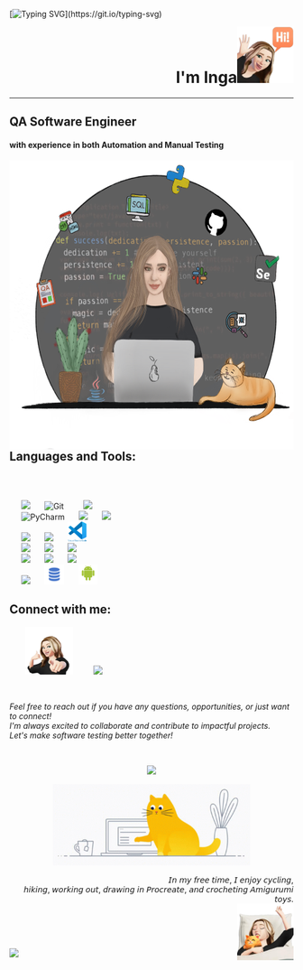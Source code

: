 
[![Typing SVG](https://readme-typing-svg.herokuapp.com?color=800000&size=29&multiline=true&width=700&lines=Hello+World!+Welcome+To+My+GitHub+Profile!)](https://git.io/typing-svg)
<div align="right" >
<img align="right" width="100"  src= "images/1 (4).JPG">
<br>
<br>
  
# I'm Inga 

</div>

---

## QA Software Engineer 
#### with experience in both Automation and Manual Testing
<img align="right" width="618" height="512" src= "images/Untitled_Artwork.png">
<br>

## Languages and Tools:

<br>
<br>

&ensp;&emsp;<img src="https://cdn.jsdelivr.net/gh/devicons/devicon/icons/github/github-original-wordmark.svg" width="35"/>
&ensp;&emsp;<img alt="Git" width="35px" style="padding-right:10px;" src="https://cdn.jsdelivr.net/gh/devicons/devicon/icons/git/git-original.svg" />
&ensp;&emsp;<img src="https://cdn.jsdelivr.net/gh/devicons/devicon/icons/python/python-original-wordmark.svg" width="35"/> <br>
&ensp;&emsp;<img src="https://blog.jetbrains.com/wp-content/uploads/2019/01/pycharm_icon.svg" width="35" alt="PyCharm"/> 
&ensp;&emsp;<img src="https://d2h1nbmw1jjnl.cloudfront.net/company_directory_entries/company_logos/000/000/328/original/bstack_2x.png?1582638320" width="35"/>
&ensp;&emsp;<img src="https://cdn.jsdelivr.net/gh/devicons/devicon/icons/html5/html5-original-wordmark.svg" width="35"/> <br>
&ensp;&emsp;<img src="https://cdn.jsdelivr.net/gh/devicons/devicon/icons/css3/css3-original-wordmark.svg" width="35"/>
&ensp;&emsp;<img src="https://cdn.jsdelivr.net/gh/devicons/devicon/icons/selenium/selenium-original.svg"  width="30"/>
&ensp;&emsp;<img src="https://github.com/devicons/devicon/blob/master/icons/vscode/vscode-original-wordmark.svg" title="VSCode" alt="VSCode" width="35"/><br> 
&ensp;&emsp;<img src="https://cdn.jsdelivr.net/gh/devicons/devicon/icons/jira/jira-plain-wordmark.svg" width="35"/> 
&ensp;&emsp;<img src="https://res.cloudinary.com/postman/image/upload/t_team_logo/v1629869194/team/2893aede23f01bfcbd2319326bc96a6ed0524eba759745ed6d73405a3a8b67a8" width="34" />
&ensp;&emsp;<img src="https://cdn.jsdelivr.net/gh/devicons/devicon/icons/firefox/firefox-original.svg" width="35"/> <br>
&ensp;&emsp;<img src="https://cdn.jsdelivr.net/gh/devicons/devicon/icons/safari/safari-original.svg" width="35"/>
&ensp;&emsp;<img src="https://cdn.jsdelivr.net/gh/devicons/devicon/icons/chrome/chrome-original.svg" width="35"/>
&ensp;&emsp;<img src="https://cdn.jsdelivr.net/gh/devicons/devicon/icons/slack/slack-original.svg" width="32"/><br>
&ensp;&emsp;<img src="https://cdn.jsdelivr.net/gh/devicons/devicon/icons/mysql/mysql-plain-wordmark.svg" width="35"/>
&ensp;&emsp;<img src="https://raw.githubusercontent.com/github/explore/80688e429a7d4ef2fca1e82350fe8e3517d3494d/topics/sql/sql.png" width="35"/>
&ensp;&emsp;<img src="https://github.com/devicons/devicon/blob/master/icons/android/android-original-wordmark.svg" title="Android" alt="Android" width="35"/>
<br>

## Connect with me: 
&emsp;&emsp;<img  width="85"  src= "images/1 (26).JPG"> &emsp;&emsp;
<a href="https://www.linkedin.com/in/ingajumir/" target="blank" ><img  src="https://img.shields.io/badge/LinkedIn-0077B5?style=for-the-badge&logo=linkedin&logoColor=white" />

</a>


<br>

*Feel free to reach out if you have any questions, opportunities, or just want to connect! <br> I'm always excited to collaborate and contribute to impactful projects. <br> Let's make software testing better together!*

<br>

<p align="center">
  <a href="https://github.com/DenverCoder1/readme-typing-svg">
    <img src="https://readme-typing-svg.demolab.com/?lines=Software%20QA%20Automation%20Engineer;Experienced%20UI%20and%20API%20Tester;Always%20learning%20new%20things%20:)&font=Fira%20Code&center=true&width=440&height=45&color=FFA500&vCenter=true&pause=1000&size=22" /></a>
</p> 
<p align="center">
<img  width="350" src="images/cat-coding.gif" >
</p>
<p align="right">
 𝘐𝘯 𝘮𝘺 𝘧𝘳𝘦𝘦 𝘵𝘪𝘮𝘦, 𝘐 𝘦𝘯𝘫𝘰𝘺 𝘤𝘺𝘤𝘭𝘪𝘯𝘨, <br> 𝘩𝘪𝘬𝘪𝘯𝘨, 𝘸𝘰𝘳𝘬𝘪𝘯𝘨 𝘰𝘶𝘵, 𝘥𝘳𝘢𝘸𝘪𝘯𝘨 𝘪𝘯 𝘗𝘳𝘰𝘤𝘳𝘦𝘢𝘵𝘦, 𝘢𝘯𝘥 𝘤𝘳𝘰𝘤𝘩𝘦𝘵𝘪𝘯𝘨 𝘈𝘮𝘪𝘨𝘶𝘳𝘶𝘮𝘪 𝘵𝘰𝘺𝘴. <br>
<img align="right" width="100"  src= "images/1 (16).JPG">
  
</p> 
<br>
<br>
<br>

![](https://komarev.com/ghpvc/?username=IngaJumir&color=yellow)

<!-- <a target="_blank" href = "https://soundcloud.com/gabrielanddresden/andain-beautiful-things?utm_source=clipboard&utm_medium=text&utm_campaign=social_sharing"> Vibing <img  width="60" src = "images/Andain-Beautiful-Things-Gabriel-Dresden-Unplugged-Mix.webp" onclick = "alert('Ready for the best song?')"> </a> -->


